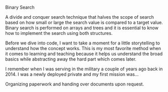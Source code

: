 Binary Search

A divide and conquer search technique that halves the scope of search 
based on how small or large the search value is compared to a target value.
Binary search is performed on arrays and trees and it is essential to know 
how to implement the search using both structures.

Before we dive into code, I want to take a moment for a little storytelling to 
understand how the concept works. This is my most favorite method when it comes
to learning and teaching because it helps us understand the broad basics while abstracting
away the hard part which comes later.

I remember when I was serving in the military a couple of years ago back in 2014. I was 
a newly deployed private and my first mission was...

Organizing paperwork and handing over documents upon request. 


